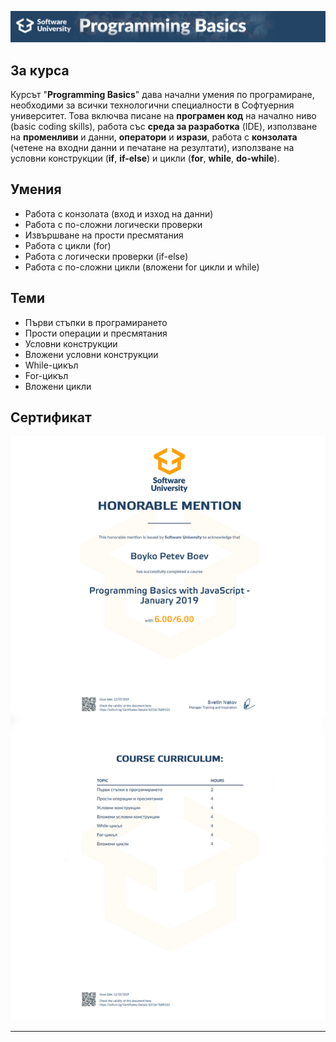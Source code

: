 ![Programming-Basics-January-2019](https://github.com/BoykoPetevBoev/Programming-Basics-January-2019/blob/master/ProgrammingBasics.jpg)

## За курса

Курсът "**Programming Basics**" дава начални умения по програмиране, необходими за всички технологични специалности в Софтуерния университет. Това включва писане на **програмен код** на начално ниво (basic coding skills), работа със **среда за разработка** (IDE), използване на **променливи** и данни, **оператори** и **изрази**, работа с **конзолата** (четене на входни данни и печатане на резултати), използване на условни конструкции (**if**, **if-else**) и цикли (**for**, **while**, **do-while**).

## Умения

- Работа с конзолата (вход и изход на данни)
- Работа с по-сложни логически проверки
- Извършване на прости пресмятания
- Работа с цикли (for)
- Работа с логически проверки (if-else)
- Работа с по-сложни цикли (вложени for цикли и while)

## Теми

- Първи стъпки в програмирането
- Прости операции и пресмятания
- Условни конструкции
- Вложени условни конструкции
- While-цикъл
- For-цикъл
- Вложени цикли

## Сертификат

![Image Not Found](https://github.com/BoykoPetevBoev/Programming-Basics-January-2019/blob/master/HonorableMention.jpeg)

---
